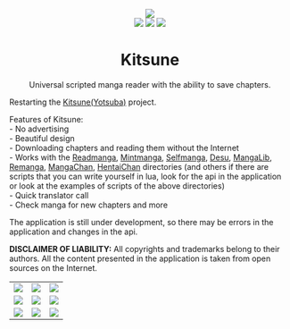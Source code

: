 <div align="center">
    <p align="center">
		<img src="https://user-images.githubusercontent.com/103780136/192371190-ccd56058-4a5b-4052-8fd8-a3b5f66e5291.png">
		<br/>
		<img src="https://img.shields.io/badge/install_size-3.4MB-brightgreen">
        <img src="https://img.shields.io/badge/version-1.7.7-blueviolet">
        <img src="https://img.shields.io/badge/android-7.0+-yellow">
	</p>
    <h1>Kitsune</h1>
    <p>Universal scripted manga reader with the ability to save chapters.</p>
    <p align="left">Restarting the <a href="https://4pda.to/forum/index.php?showtopic=961133">Kitsune(Yotsuba)</a> project.</p>
    <p align="left">
        Features of Kitsune:<br/>
        - No advertising<br/>
        - Beautiful design<br/>
        - Downloading chapters and reading them without the Internet<br/>
        - Works with the <a href="https://readmanga.live">Readmanga</a>, <a href="https://mintmanga.live">Mintmanga</a>, <a href="https://selfmanga.live">Selfmanga</a>, <a href="https://desu.me">Desu</a>, <a href="https://mangalib.me">MangaLib</a>, <a href="https://remanga.org">Remanga</a>, <a href="https://manga-chan.me">MangaChan</a>, <a href="https://x.hentaichan.live">HentaiChan</a> directories (and others if there are scripts that you can write yourself in lua, look for the api in the application or look at the examples of scripts of the
        above directories)<br/>
        - Quick translator call<br/>
        - Check manga for new chapters and more
    </p>
    <p align="left">The application is still under development, so there may be errors in the application and changes in the api.</p>
    <p align="left"><strong>DISCLAIMER OF LIABILITY:</strong> All copyrights and trademarks belong to their authors. All the content presented in the application is taken from open sources on the Internet.</p>
    <table>
        <tbody>
            <tr>
                <td valign="top"><img src="https://user-images.githubusercontent.com/103780136/189186816-17ae2edc-4e4a-4abc-b944-c311bd58cd5c.png" /></td>
                <td valign="top"><img src="https://user-images.githubusercontent.com/103780136/189186872-47e259d6-27ff-4562-9aa0-1672cb089705.png" /></td>
                <td valign="top"><img src="https://user-images.githubusercontent.com/103780136/189186904-aeb29698-af9f-41b2-a023-0f16f110966b.png" /></td>
            </tr>
            <tr>
                <td valign="top"><img src="https://user-images.githubusercontent.com/103780136/189186920-a08721b5-1be1-4846-8e1c-006bcfe50478.png" /></td>
                <td valign="top"><img src="https://user-images.githubusercontent.com/103780136/189186929-c3eec3e4-4e6e-4c3f-b48a-d301ca5f2cf4.png" /></td>
                <td valign="top"><img src="https://user-images.githubusercontent.com/103780136/189186950-e93939c7-3abe-4639-b088-65cbb847450d.png" /></td>
            </tr>
            <tr>
                <td valign="top"><img src="https://user-images.githubusercontent.com/103780136/189186960-e56b02eb-d94c-4a8c-b8b6-015bd1de71f8.png" /></td>
                <td valign="top"><img src="https://user-images.githubusercontent.com/103780136/189186968-bf523da0-a88b-4f18-bdf0-7750d6ddeabb.png" /></td>
                <td valign="top"><img src="https://user-images.githubusercontent.com/103780136/189187042-96dd930f-848a-41b4-9ca2-42f570037446.png" /></td>
            </tr>
        </tbody>
    </table>
</div>
